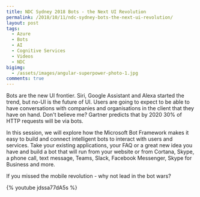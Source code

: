 ```yaml
---
title: NDC Sydney 2018 Bots - the Next UI Revolution
permalink: /2018/10/11/ndc-sydney-bots-the-next-ui-revolution/
layout: post
tags:
  - Azure
  - Bots
  - AI
  - Cognitive Services
  - Videos
  - NDC
bigimg:
  - /assets/images/angular-superpower-photo-1.jpg
comments: true
---
```


Bots are the new UI frontier. Siri, Google Assistant and Alexa started the trend, but no-UI is the future of UI. Users are going to expect to be able to have conversations with companies and organisations in the client that they have on hand. Don't believe me? Gartner predicts that by 2020 30% of HTTP requests will be via bots.

In this session, we will explore how the Microsoft Bot Framework makes it easy to build and connect intelligent bots to interact with users and services. Take your existing applications, your FAQ or a great new idea you have and build a bot that will run from your website or from Cortana, Skype, a phone call, text message, Teams, Slack, Facebook Messenger, Skype for Business and more.

If you missed the mobile revolution - why not lead in the bot wars?

{% youtube jdssa77dA5s %}


